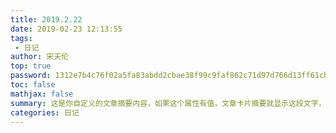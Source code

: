 ```yaml
---
title: 2019.2.22
date: 2019-02-23 12:13:55
tags:
 - 日记
author: 宋天伦
top: true
password: 1312e7b4c76f02a5fa83abdd2cbae38f99c9faf862c71d97d766d13ff61cb5e4
toc: false
mathjax: false
summary: 这是你自定义的文章摘要内容，如果这个属性有值，文章卡片摘要就显示这段文字，否则程序会自动截取文章的部分内容作为摘要
categories: 日记
---
```

